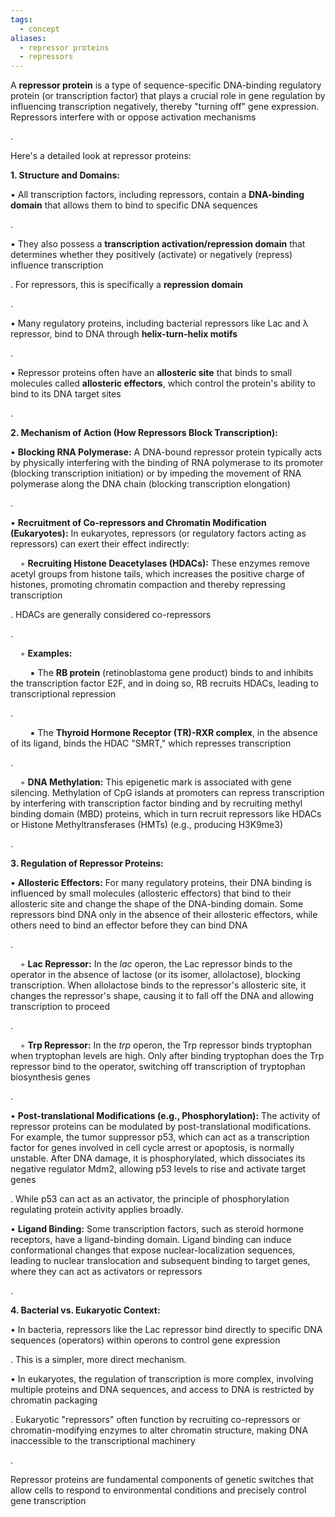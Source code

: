 ```yaml
---
tags:
  - concept
aliases:
  - repressor proteins
  - repressors
---
```

A **repressor protein** is a type of sequence-specific DNA-binding regulatory protein (or transcription factor) that plays a crucial role in gene regulation by influencing transcription negatively, thereby "turning off" gene expression. Repressors interfere with or oppose activation mechanisms

.

Here's a detailed look at repressor proteins:

**1. Structure and Domains:**

• All transcription factors, including repressors, contain a **DNA-binding domain** that allows them to bind to specific DNA sequences

.

• They also possess a **transcription activation/repression domain** that determines whether they positively (activate) or negatively (repress) influence transcription

. For repressors, this is specifically a **repression domain**

.

• Many regulatory proteins, including bacterial repressors like Lac and λ repressor, bind to DNA through **helix-turn-helix motifs**

.

• Repressor proteins often have an **allosteric site** that binds to small molecules called **allosteric effectors**, which control the protein's ability to bind to its DNA target sites

.

**2. Mechanism of Action (How Repressors Block Transcription):**

• **Blocking RNA Polymerase:** A DNA-bound repressor protein typically acts by physically interfering with the binding of RNA polymerase to its promoter (blocking transcription initiation) or by impeding the movement of RNA polymerase along the DNA chain (blocking transcription elongation)

.

• **Recruitment of Co-repressors and Chromatin Modification (Eukaryotes):** In eukaryotes, repressors (or regulatory factors acting as repressors) can exert their effect indirectly:

    ◦ **Recruiting Histone Deacetylases (HDACs):** These enzymes remove acetyl groups from histone tails, which increases the positive charge of histones, promoting chromatin compaction and thereby repressing transcription

. HDACs are generally considered co-repressors

.

    ◦ **Examples:**

        ▪ The **RB protein** (retinoblastoma gene product) binds to and inhibits the transcription factor E2F, and in doing so, RB recruits HDACs, leading to transcriptional repression

.

        ▪ The **Thyroid Hormone Receptor (TR)-RXR complex**, in the absence of its ligand, binds the HDAC "SMRT," which represses transcription

.

    ◦ **DNA Methylation:** This epigenetic mark is associated with gene silencing. Methylation of CpG islands at promoters can repress transcription by interfering with transcription factor binding and by recruiting methyl binding domain (MBD) proteins, which in turn recruit repressors like HDACs or Histone Methyltransferases (HMTs) (e.g., producing H3K9me3)

.

**3. Regulation of Repressor Proteins:**

• **Allosteric Effectors:** For many regulatory proteins, their DNA binding is influenced by small molecules (allosteric effectors) that bind to their allosteric site and change the shape of the DNA-binding domain. Some repressors bind DNA only in the absence of their allosteric effectors, while others need to bind an effector before they can bind DNA

.

    ◦ **Lac Repressor:** In the _lac_ operon, the Lac repressor binds to the operator in the absence of lactose (or its isomer, allolactose), blocking transcription. When allolactose binds to the repressor's allosteric site, it changes the repressor's shape, causing it to fall off the DNA and allowing transcription to proceed

.

    ◦ **Trp Repressor:** In the _trp_ operon, the Trp repressor binds tryptophan when tryptophan levels are high. Only after binding tryptophan does the Trp repressor bind to the operator, switching off transcription of tryptophan biosynthesis genes

.

• **Post-translational Modifications (e.g., Phosphorylation):** The activity of repressor proteins can be modulated by post-translational modifications. For example, the tumor suppressor p53, which can act as a transcription factor for genes involved in cell cycle arrest or apoptosis, is normally unstable. After DNA damage, it is phosphorylated, which dissociates its negative regulator Mdm2, allowing p53 levels to rise and activate target genes

. While p53 can act as an activator, the principle of phosphorylation regulating protein activity applies broadly.

• **Ligand Binding:** Some transcription factors, such as steroid hormone receptors, have a ligand-binding domain. Ligand binding can induce conformational changes that expose nuclear-localization sequences, leading to nuclear translocation and subsequent binding to target genes, where they can act as activators or repressors

.

**4. Bacterial vs. Eukaryotic Context:**

• In bacteria, repressors like the Lac repressor bind directly to specific DNA sequences (operators) within operons to control gene expression

. This is a simpler, more direct mechanism.

• In eukaryotes, the regulation of transcription is more complex, involving multiple proteins and DNA sequences, and access to DNA is restricted by chromatin packaging

. Eukaryotic "repressors" often function by recruiting co-repressors or chromatin-modifying enzymes to alter chromatin structure, making DNA inaccessible to the transcriptional machinery

.

Repressor proteins are fundamental components of genetic switches that allow cells to respond to environmental conditions and precisely control gene transcription